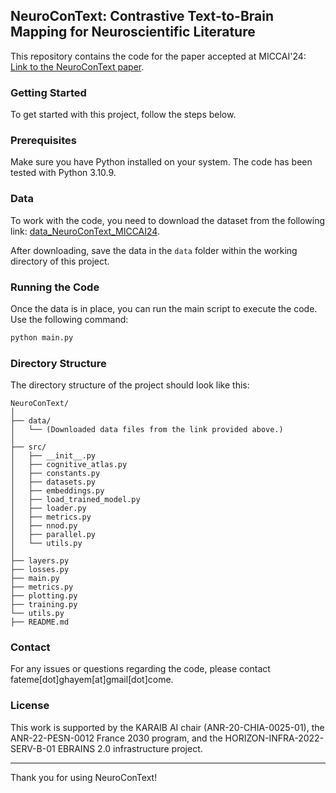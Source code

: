 
## NeuroConText: Contrastive Text-to-Brain Mapping for Neuroscientific Literature

This repository contains the code for the paper accepted at MICCAI'24:
[Link to the NeuroConText paper](https://link.springer.com/chapter/10.1007/978-3-031-72384-1_31).

### Getting Started

To get started with this project, follow the steps below.

### Prerequisites

Make sure you have Python installed on your system. The code has been tested with Python 3.10.9. 

### Data

To work with the code, you need to download the dataset from the following link: 
[data_NeuroConText_MICCAI24](https://zenodo.org/records/14169410?token=eyJhbGciOiJIUzUxMiJ9.eyJpZCI6ImM0NmUwMWZhLWVmYzQtNDUxZS05NTg3LWJjZDdhZGY5MGRiYyIsImRhdGEiOnt9LCJyYW5kb20iOiI3MDlhYjYwYWYwN2Q1Y2JmYWU0MjE0NTFlNGYzMTQxZiJ9.p7EhGnpNIBN73FOn-L5MmQ9Dz5Cx86Y9x7kZWUyVz_fTp_lLxEEb21c4aBC-wb9Fbyg7dF8r1uHycu2I_dZBXw).

After downloading, save the data in the `data` folder within the working directory of this project.

### Running the Code

Once the data is in place, you can run the main script to execute the code. Use the following command:

```bash
python main.py
```

### Directory Structure

The directory structure of the project should look like this:

```
NeuroConText/
│
├── data/
│   └── (Downloaded data files from the link provided above.)
│
├── src/
│   ├── __init__.py
│   ├── cognitive_atlas.py
│   ├── constants.py
│   ├── datasets.py
│   ├── embeddings.py
│   ├── load_trained_model.py
│   ├── loader.py
│   ├── metrics.py
│   ├── nnod.py
│   ├── parallel.py
│   └── utils.py
│
├── layers.py
├── losses.py
├── main.py
├── metrics.py
├── plotting.py
├── training.py
└── utils.py
├── README.md

```

### Contact

For any issues or questions regarding the code, please contact fateme[dot]ghayem[at]gmail[dot]come.

### License

This work is supported by the KARAIB AI chair (ANR-20-CHIA-0025-01), the ANR-22-PESN-0012 France 2030 program, and the HORIZON-INFRA-2022-SERV-B-01 EBRAINS 2.0 infrastructure project.

---

Thank you for using NeuroConText!
